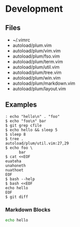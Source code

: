 # Development

## Files

* ~/.vimrc
* autoload/plum.vim
* autoload/plum/vim.vim
* autoload/plum/fso.vim
* autoload/plum/term.vim
* autoload/plum/util.vim
* autoload/plum/tree.vim
* autoload/plum/win.vim
* autoload/plum/markdown.vim
* autoload/plum/layout.vim

## Examples

    : echo "hello\n" . "foo"
    $ echo "foo\n" bar
    $ git grep cfile
    $ echo hello && sleep 5
    $ sleep 8
    $ tree .
    autoload/plum/util.vim:27,29
    $ echo foo \
          bar
    $ cat <<EOF
    euateha
    unahoneth
    nuathoet
    EOF
    $ bash --help
    $ bash <<EOF
    echo hello
    EOF
    $ git diff

### Markdown Blocks
```sh
echo hello
```
